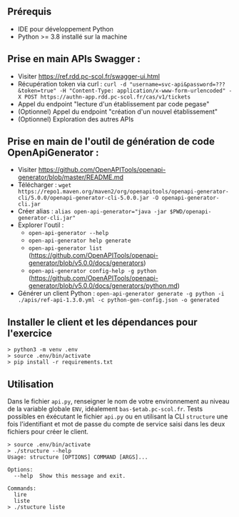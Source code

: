 ## Prérequis

- IDE pour développement Python
- Python >= 3.8 installé sur la machine

## Prise en main APIs Swagger :

- Visiter https://ref.rdd.pc-scol.fr/swagger-ui.html
- Récupération token via curl : `curl -d "username=svc-api&password=???&token=true" -H "Content-Type: application/x-www-form-urlencoded" -X POST https://authn-app.rdd.pc-scol.fr/cas/v1/tickets`
- Appel du endpoint "lecture d'un établissement par code pegase"
- (Optionnel) Appel du endpoint "création d'un nouvel établissement"
- (Optionnel) Exploration des autres APIs

## Prise en main de l'outil de génération de code OpenApiGenerator :

- Visiter https://github.com/OpenAPITools/openapi-generator/blob/master/README.md
- Télécharger : `wget https://repo1.maven.org/maven2/org/openapitools/openapi-generator-cli/5.0.0/openapi-generator-cli-5.0.0.jar -O openapi-generator-cli.jar`
- Créer alias : `alias open-api-generator="java -jar $PWD/openapi-generator-cli.jar"`
- Explorer l'outil : 
    - `open-api-generator --help`
    - `open-api-generator help generate`
    - `open-api-generator list` (https://github.com/OpenAPITools/openapi-generator/blob/v5.0.0/docs/generators)
    - `open-api-generator config-help -g python` (https://github.com/OpenAPITools/openapi-generator/blob/v5.0.0/docs/generators/python.md)
- Générer un client Python : `open-api-generator generate -g python -i ./apis/ref-api-1.3.0.yml -c python-gen-config.json -o generated`

## Installer le client et les dépendances pour l'exercice

```
> python3 -m venv .env
> source .env/bin/activate
> pip install -r requirements.txt
```

## Utilisation

Dans le fichier `api.py`, renseigner le nom de votre environnement au niveau de la variable globale `ENV`, idéalement `bas-$etab.pc-scol.fr`. Tests possibles en éxécutant le fichier `api.py` ou en utilisant la CLI `structure` une fois l'identifiant et mot de passe du compte de service saisi dans les deux fichiers pour créer le client.

```
> source .env/bin/activate
> ./structure --help
Usage: structure [OPTIONS] COMMAND [ARGS]...

Options:
  --help  Show this message and exit.

Commands:
  lire
  liste
> ./stucture liste
